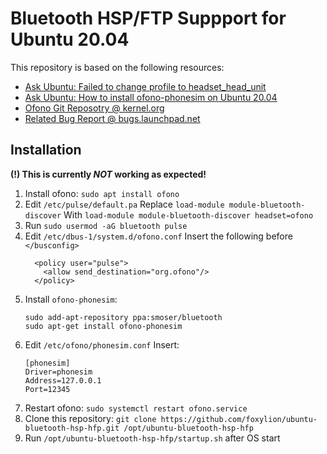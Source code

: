 # Bluetooth HSP/FTP Suppport for Ubuntu 20.04

This repository is based on the following resources:

- [Ask Ubuntu: Failed to change profile to headset_head_unit](https://askubuntu.com/a/1236379)
- [Ask Ubuntu: How to install ofono-phonesim on Ubuntu 20.04](https://askubuntu.com/a/1242489)
- [Ofono Git Reposotry @ kernel.org](https://git.kernel.org/pub/scm/network/ofono/ofono.git/about/)
- [Related Bug Report @ bugs.launchpad.net](https://bugs.launchpad.net/ubuntu/+source/pulseaudio/+bug/1576559)

## Installation

**(!) This is currently _NOT_ working as expected!**

1. Install ofono: `sudo apt install ofono`
2. Edit `/etc/pulse/default.pa`
   Replace `load-module module-bluetooth-discover`
   With `load-module module-bluetooth-discover headset=ofono`
3. Run `sudo usermod -aG bluetooth pulse`
4. Edit `/etc/dbus-1/system.d/ofono.conf`
   Insert the following before `</busconfig>`
   ```
     <policy user="pulse">
       <allow send_destination="org.ofono"/>
     </policy>
   ```
5. Install `ofono-phonesim`:
   ```
   sudo add-apt-repository ppa:smoser/bluetooth
   sudo apt-get install ofono-phonesim
   ```
6. Edit `/etc/ofono/phonesim.conf`
   Insert:
   ```
   [phonesim]
   Driver=phonesim
   Address=127.0.0.1
   Port=12345
   ```
7. Restart ofono: `sudo systemctl restart ofono.service`
8. Clone this repository: `git clone https://github.com/foxylion/ubuntu-bluetooth-hsp-hfp.git /opt/ubuntu-bluetooth-hsp-hfp`
9. Run `/opt/ubuntu-bluetooth-hsp-hfp/startup.sh` after OS start
